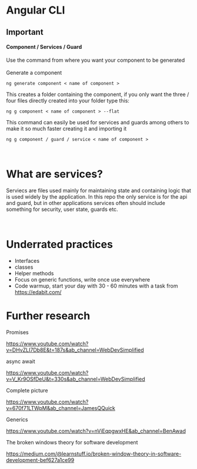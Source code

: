 # Angular CLI

## Important

#### Component / Services / Guard

Use the command from where you want your component to be generated <br><br>
Generate a component

```
ng generate component < name of component >
```

This creates a folder containing the component, if you only want the three / four files directly created into your folder type this:

```
ng g component < name of component > --flat
```

This command can easily be used for services and guards among others to make it so much faster creating it and importing it

```
ng g component / guard / service < name of component >
```

<br/>

# What are services?

Serviecs are files used mainly for maintaining state and containing logic that is used widely by the application. In this repo the only service is for the api and guard, but in other applications services often should include something for security, user state, guards etc.

<br>

# Underrated practices

- Interfaces
- classes
- Helper methods
- Focus on generic functions, write once use everywhere
- Code warmup, start your day with 30 - 60 minutes with a task from https://edabit.com/

# Further research

Promises

https://www.youtube.com/watch?v=DHvZLI7Db8E&t=187s&ab_channel=WebDevSimplified

async await

https://www.youtube.com/watch?v=V_Kr9OSfDeU&t=330s&ab_channel=WebDevSimplified

Complete picture

https://www.youtube.com/watch?v=670f71LTWpM&ab_channel=JamesQQuick

Generics

https://www.youtube.com/watch?v=nViEqpgwxHE&ab_channel=BenAwad

The broken windows theory for software development

https://medium.com/@learnstuff.io/broken-window-theory-in-software-development-bef627a1ce99
